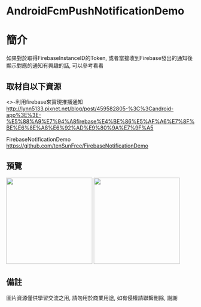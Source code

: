 # AndroidFcmPushNotificationDemo

簡介
==================================
如果對於取得FirebaseInstanceID的Token, 或者當接收到Firebase發出的通知後顯示對應的通知有興趣的話, 可以參考看看                                   

取材自以下資源
--------
<<android-app>>-利用firebase來實現推播通知                                                                 
http://lynn5133.pixnet.net/blog/post/459582805-%3C%3Candroid-app%3E%3E-%E5%88%A9%E7%94%A8firebase%E4%BE%86%E5%AF%A6%E7%8F%BE%E6%8E%A8%E6%92%AD%E9%80%9A%E7%9F%A5      
                                                          
FirebaseNotificationDemo                                                                 
https://github.com/tenSunFree/FirebaseNotificationDemo    
                  
預覽
--------
<p align="left">
  <img src="https://i.imgur.com/SZxAiuo.png" width="230"/>
  <img src="https://i.imgur.com/SffOy2N.png" width="230"/>
</p> 

備註
--------
圖片資源僅供學習交流之用, 請勿用於商業用途, 如有侵權請聯繫刪除, 謝謝
